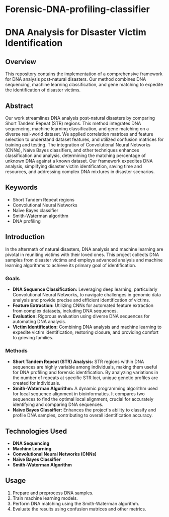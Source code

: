 # Forensic-DNA-profiling-classifier
# DNA Analysis for Disaster Victim Identification

## Overview

This repository contains the implementation of a comprehensive framework for DNA analysis post-natural disasters. Our method combines DNA sequencing, machine learning classification, and gene matching to expedite the identification of disaster victims.

## Abstract

Our work streamlines DNA analysis post-natural disasters by comparing Short Tandem Repeat (STR) regions. This method integrates DNA sequencing, machine learning classification, and gene matching on a diverse real-world dataset. We applied correlation matrices and feature selection to understand dataset features, and utilized confusion matrices for training and testing. The integration of Convolutional Neural Networks (CNNs), Naïve Bayes classifiers, and other techniques enhances classification and analysis, determining the matching percentage of unknown DNA against a known dataset. Our framework expedites DNA analysis, simplifying disaster victim identification, saving time and resources, and addressing complex DNA mixtures in disaster scenarios.

## Keywords

- Short Tandem Repeat regions
- Convolutional Neural Networks
- Naïve Bayes classifier
- Smith-Waterman algorithm
- DNA profiling

## Introduction

In the aftermath of natural disasters, DNA analysis and machine learning are pivotal in reuniting victims with their loved ones. This project collects DNA samples from disaster victims and employs advanced analysis and machine learning algorithms to achieve its primary goal of identification.

### Goals

- **DNA Sequence Classification:** Leveraging deep learning, particularly Convolutional Neural Networks, to navigate challenges in genomic data analysis and provide precise and efficient identification of victims.
- **Feature Extraction:** Utilizing CNNs for automated feature extraction from complex datasets, including DNA sequences.
- **Evaluation:** Rigorous evaluation using diverse DNA sequences for automating DNA analysis.
- **Victim Identification:** Combining DNA analysis and machine learning to expedite victim identification, restoring closure, and providing comfort to grieving families.

### Methods

- **Short Tandem Repeat (STR) Analysis:** STR regions within DNA sequences are highly variable among individuals, making them useful for DNA profiling and forensic identification. By analyzing variations in the number of repeats at specific STR loci, unique genetic profiles are created for individuals.
- **Smith-Waterman Algorithm:** A dynamic programming algorithm used for local sequence alignment in bioinformatics. It compares two sequences to find the optimal local alignment, crucial for accurately identifying and comparing DNA sequences.
- **Naïve Bayes Classifier:** Enhances the project's ability to classify and profile DNA samples, contributing to overall identification accuracy.

## Technologies Used

- **DNA Sequencing**
- **Machine Learning**
- **Convolutional Neural Networks (CNNs)**
- **Naïve Bayes Classifier**
- **Smith-Waterman Algorithm**


## Usage

1. Prepare and preprocess DNA samples.
2. Train machine learning models.
3. Perform DNA matching using the Smith-Waterman algorithm.
4. Evaluate the results using confusion matrices and other metrics.



